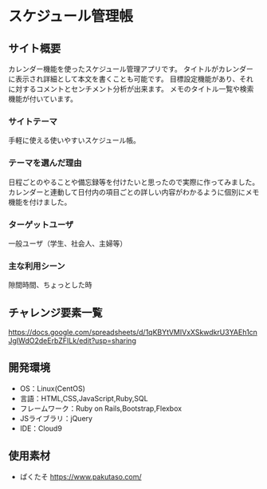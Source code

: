# スケジュール管理帳

## サイト概要
カレンダー機能を使ったスケジュール管理アプリです。
タイトルがカレンダーに表示され詳細として本文を書くことも可能です。
目標設定機能があり、それに対するコメントとセンチメント分析が出来ます。
メモのタイトル一覧や検索機能が付いています。

### サイトテーマ
手軽に使える使いやすいスケジュール帳。

### テーマを選んだ理由
日程ごとのやることや備忘録等を付けたいと思ったので実際に作ってみました。
カレンダーと連動して日付内の項目ごとの詳しい内容がわかるように個別にメモ機能を付けました。

### ターゲットユーザ
一般ユーザ（学生、社会人、主婦等）

### 主な利用シーン
隙間時間、ちょっとした時

## チャレンジ要素一覧
https://docs.google.com/spreadsheets/d/1qKBYtVMIVxXSkwdkrU3YAEh1cnJgIWdO2deErbZFILk/edit?usp=sharing

## 開発環境
- OS：Linux(CentOS)
- 言語：HTML,CSS,JavaScript,Ruby,SQL
- フレームワーク：Ruby on Rails,Bootstrap,Flexbox
- JSライブラリ：jQuery
- IDE：Cloud9

## 使用素材
- ぱくたそ https://www.pakutaso.com/